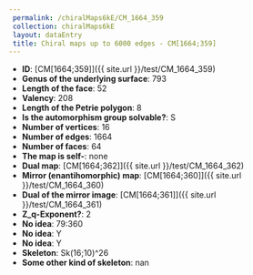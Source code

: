 ```yaml
--- 
 permalink: /chiralMaps6kE/CM_1664_359 
 collection: chiralMaps6kE
 layout: dataEntry
 title: Chiral maps up to 6000 edges - CM[1664;359]
---
```


- **ID**: [CM[1664;359]]({{ site.url }}/test/CM_1664_359)
- **Genus of the underlying surface**: 793
- **Length of the face**: 52
- **Valency**: 208
- **Length of the Petrie polygon**: 8
- **Is the automorphism group solvable?**: S
- **Number of vertices**: 16
- **Number of edges**: 1664
- **Number of faces**: 64
- **The map is self-**: none
- **Dual map**: [CM[1664;362]]({{ site.url }}/test/CM_1664_362)
- **Mirror (enantihomorphic) map**: [CM[1664;360]]({{ site.url }}/test/CM_1664_360)
- **Dual of the mirror image**: [CM[1664;361]]({{ site.url }}/test/CM_1664_361)
- **Z_q-Exponent?**: 2
- **No idea**:  79:360
- **No idea**: Y
- **No idea**: Y
- **Skeleton**: Sk(16;10)^26
- **Some other kind of skeleton**: nan
